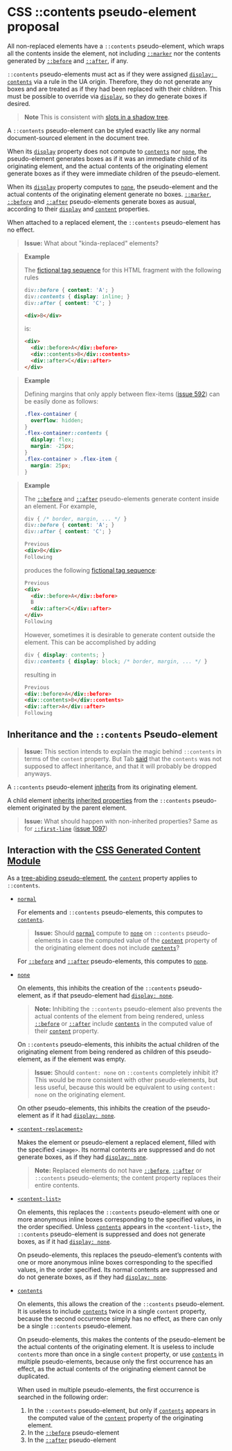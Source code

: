 # CSS ::contents pseudo-element proposal

All non-replaced elements have a `::contents` pseudo-element, which wraps all the contents inside the element, not including [`::marker`](https://drafts.csswg.org/css-pseudo-4/#marker-pseudo) nor the contents generated by [`::before`](https://www.w3.org/TR/css-pseudo-4/#selectordef-before) and [`::after`](https://www.w3.org/TR/css-pseudo-4/#selectordef-after), if any.

`::contents` pseudo-elements must act as if they were assigned [`display: contents`](https://www.w3.org/TR/css-display-3/#valdef-display-contents) via a rule in the UA origin. Therefore, they do not generate any boxes and are treated as if they had been replaced with their children. This must be possible to override via [`display`](https://www.w3.org/TR/css-display-3/#the-display-properties), so they do generate boxes if desired.

> **Note**
> This is consistent with [slots in a shadow tree](https://drafts.csswg.org/css-scoping/#slots-in-shadow-tree).

A `::contents` pseudo-element can be styled exactly like any normal document-sourced element in the document tree.

When its [`display`](https://www.w3.org/TR/css-display-3/#the-display-properties) property does not compute to [`contents`](https://www.w3.org/TR/css-display-3/#valdef-display-contents) nor [`none`](https://www.w3.org/TR/css-display-3/#valdef-display-none), the pseudo-element generates boxes as if it was an immediate child of its originating element, and the actual contents of the originating element generate boxes as if they were immediate children of the pseudo-element.

When its [`display`](https://www.w3.org/TR/css-display-3/#the-display-properties) property computes to [`none`](https://www.w3.org/TR/css-display-3/#valdef-display-none), the pseudo-element and the actual contents of the originating element generate no boxes. [`::marker`](https://drafts.csswg.org/css-pseudo-4/#marker-pseudo), [`::before`](https://www.w3.org/TR/css-pseudo-4/#selectordef-before) and [`::after`](https://www.w3.org/TR/css-pseudo-4/#selectordef-after) pseudo-elements generate boxes as ausual, according to their [`display`](https://www.w3.org/TR/css-display-3/#the-display-properties) and [`content`](https://drafts.csswg.org/css-content-3/#content-property) properties.

When attached to a replaced element, the `::contents` pseudo-element has no effect.

> **Issue:** 
> What about "kinda-replaced" elements?

> **Example**
> 
> The [fictional tag sequence](https://www.w3.org/TR/css-pseudo-4/#fictional-tag-sequence) for this HTML fragment with the following rules
> 
> ```css
> div::before { content: 'A'; }
> div::contents { display: inline; }
> div::after { content: 'C'; }
> ```
> ```html
> <div>B</div>
> ```
> 
> is:
> 
> ```html
> <div>
>   <div::before>A</div::before>
>   <div::contents>B</div::contents>
>   <div::after>C</div::after>
> </div>
> ```

> **Example**
> 
> Defining margins that only apply between flex-items ([issue 592](https://github.com/w3c/csswg-drafts/issues/592)) can be easily done as follows:
> 
> ```css
> .flex-container {
>   overflow: hidden;
> }
> .flex-container::contents {
>   display: flex;
>   margin: -25px;
> }
> .flex-container > .flex-item {
>   margin: 25px;
> }
> ```

> **Example**
> 
> The [`::before`](https://www.w3.org/TR/css-pseudo-4/#selectordef-before) and [`::after`](https://www.w3.org/TR/css-pseudo-4/#selectordef-after) pseudo-elements generate content inside an element. For example,
> 
> ```css
> div { /* border, margin, ... */ }
> div::before { content: 'A'; }
> div::after { content: 'C'; }
> ```
> ```html
> Previous
> <div>B</div>
> Following
> ```
>
> produces the following [fictional tag sequence](https://www.w3.org/TR/css-pseudo-4/#fictional-tag-sequence):
> 
> ```html
> Previous
> <div>
>   <div::before>A</div::before>
>   B
>   <div::after>C</div::after>
> </div>
> Following
> ```
> 
> However, sometimes it is desirable to generate content outside the element. This can be accomplished by adding
> 
> ```css
> div { display: contents; }
> div::contents { display: block; /* border, margin, ... */ }
> ```
>
> resulting in
>
> ```html
> Previous
> <div::before>A</div::before>
> <div::contents>B</div::contents>
> <div::after>A</div::after>
> Following
> ```

## Inheritance and the `::contents` Pseudo-element

> **Issue:** This section intends to explain the magic behind `::contents` in terms of the `content` property. But Tab [said](https://github.com/w3c/csswg-drafts/issues/1195#issuecomment-293082128) that the `contents` was not supposed to affect inheritance, and that it will probably be dropped anyways.

A `::contents` pseudo-element [inherits](https://www.w3.org/TR/css-cascade-4/#inheriting) from its originating element.

A child element [inherits](https://www.w3.org/TR/css-cascade-4/#inheriting) [inherited properties](https://www.w3.org/TR/css-cascade-4/#inherited-property) from the `::contents` pseudo-element originated by the parent element.

> **Issue:**
> What should happen with non-inherited properties? Same as for [`::first-line`](https://www.w3.org/TR/css-pseudo-4/#first-line-pseudo) ([issue 1097](https://github.com/w3c/csswg-drafts/issues/1097))

## Interaction with the [CSS Generated Content Module](https://drafts.csswg.org/css-content/)

As a [tree-abiding pseudo-element](https://www.w3.org/TR/css-pseudo-4/#treelike), the [`content`](https://drafts.csswg.org/css-content/#content-property) property applies to `::contents`.

 - [`normal`](https://drafts.csswg.org/css-content/#valdef-content-normal)
 
    For elements and `::contents` pseudo-elements, this computes to [`contents`](https://drafts.csswg.org/css-content/#valdef-content-contents).
    
    > **Issue:** Should [`normal`](https://drafts.csswg.org/css-content/#valdef-content-normal) compute to [`none`](https://drafts.csswg.org/css-content/#valdef-content-none) on `::contents` pseudo-elements in case the computed value of the [`content`](https://drafts.csswg.org/css-content/#content-property) property of the originating element does not include [`contents`](https://drafts.csswg.org/css-content/#valdef-content-contents)?
    
    For [`::before`](https://www.w3.org/TR/css-pseudo-4/#selectordef-before) and [`::after`](https://www.w3.org/TR/css-pseudo-4/#selectordef-after) pseudo-elements, this computes to [`none`](https://drafts.csswg.org/css-content/#valdef-content-none).
    
 - [`none`](https://drafts.csswg.org/css-content/#valdef-content-none)
  
    On elements, this inhibits the creation of the `::contents` pseudo-element, as if that pseudo-element had [`display: none`](https://www.w3.org/TR/css-display-3/#valdef-display-none).
    
    > **Note:** Inhibiting the `::contents` pseudo-element also prevents the actual contents of the element from being rendered, unless [`::before`](https://www.w3.org/TR/css-pseudo-4/#selectordef-before) or [`::after`](https://www.w3.org/TR/css-pseudo-4/#selectordef-after) include [`contents`](https://drafts.csswg.org/css-content/#valdef-content-contents) in the computed value of their [`content`](https://drafts.csswg.org/css-content/#content-property) property.
    
    On `::contents` pseudo-elements, this inhibits the actual children of the originating element from being rendered as children of this pseudo-element, as if the element was empty.
    
    > **Issue:** Should `content: none` on `::contents` completely inhibit it? This would be more consistent with other pseudo-elements, but less useful, because this would be equivalent to using `content: none` on the originating element.

    On other pseudo-elements, this inhibits the creation of the pseudo-element as if it had [`display: none`](https://www.w3.org/TR/css-display-3/#valdef-display-none).
    
 - [`<content-replacement>`](https://drafts.csswg.org/css-content/#typedef-content-content-replacement)
 
    Makes the element or pseudo-element a replaced element, filled with the specified `<image>`. Its normal contents are suppressed and do not generate boxes, as if they had [`display: none`](https://www.w3.org/TR/css-display-3/#valdef-display-none).

    > **Note:** Replaced elements do not have [`::before`](https://www.w3.org/TR/css-pseudo-4/#selectordef-before), [`::after`](https://www.w3.org/TR/css-pseudo-4/#selectordef-after) or `::contents` pseudo-elements; the content property replaces their entire contents.

 - [`<content-list>`](https://drafts.csswg.org/css-content/#typedef-content-content-list)
 
    On elements, this replaces the `::contents` pseudo-element with one or more anonymous inline boxes corresponding to the specified values, in the order specified. Unless [`contents`](https://drafts.csswg.org/css-content/#valdef-content-contents) appears in the `<content-list>`, the `::contents` pseudo-element is suppressed and does not generate boxes, as if it had [`display: none`](https://www.w3.org/TR/css-display-3/#valdef-display-none).
    
    On pseudo-elements, this replaces the pseudo-element’s contents with one or more anonymous inline boxes corresponding to the specified values, in the order specified. Its normal contents are suppressed and do not generate boxes, as if they had [`display: none`](https://www.w3.org/TR/css-display-3/#valdef-display-none).
    
 - [`contents`](https://drafts.csswg.org/css-content/#valdef-content-contents)
 
    On elements, this allows the creation of the `::contents` pseudo-element. It is useless to include [`contents`](https://drafts.csswg.org/css-content/#valdef-content-contents) twice in a single `content` property, because the second occurrence simply has no effect, as there can only be a single `::contents` pseudo-element.
    
    On pseudo-elements, this makes the contents of the pseudo-element be the actual contents of the originating element. It is useless to include `contents` more than once in a single `content` property, or use [`contents`](https://drafts.csswg.org/css-content/#valdef-content-contents) in multiple pseudo-elements, because only the first occurrence has an effect, as the actual contents of the originating element cannot be duplicated.
    
    When used in multiple pseudo-elements, the first occurrence is searched in the following order:
    
    1. In the `::contents` pseudo-element, but only if [`contents`](https://drafts.csswg.org/css-content/#valdef-content-contents) appears in the computed value of the [`content`](https://drafts.csswg.org/css-content/#content-property) property of the originating element.
    2. In the [`::before`](https://www.w3.org/TR/css-pseudo-4/#selectordef-before) pseudo-element
    3. In the [`::after`](https://www.w3.org/TR/css-pseudo-4/#selectordef-after) pseudo-element
